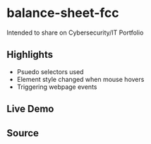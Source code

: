 # balance-sheet-fcc
Intended to share on Cybersecurity/IT Portfolio

## Highlights
- Psuedo selectors used
- Element style changed when mouse hovers
- Triggering webpage events

## Live Demo

## Source
